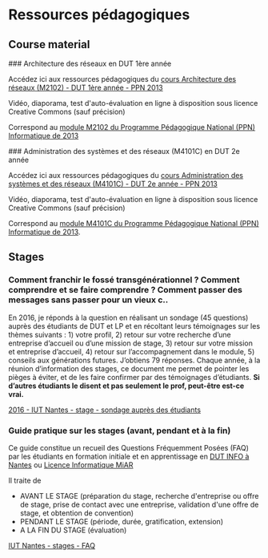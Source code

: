 # Ressources pédagogiques


## Course material


### Architecture des réseaux en DUT 1ère année 

Accédez ici aux ressources pédagogiques du [cours Architecture des réseaux (M2102) - DUT 1ère année - PPN 2013](https://madoc.univ-nantes.fr/course/view.php?id=29848) 

Vidéo, diaporama, test d'auto-évaluation en ligne à disposition sous licence Creative Commons (sauf précision)

Correspond au [module M2102 du Programme Pédagogique National (PPN) Informatique de 2013](http://iut-informatique.fr/docs/ppn/fr.pdf)


### Administration des systèmes et des réseaux (M4101C) en DUT 2e année 

Accédez ici aux ressources pédagogiques du [cours Administration des systèmes et des réseaux (M4101C) - DUT 2e année - PPN 2013](https://madoc.univ-nantes.fr/course/view.php?id=29848) 

Vidéo, diaporama, test d'auto-évaluation en ligne à disposition sous licence Creative Commons (sauf précision)

Correspond au [module M4101C du Programme Pédagogique National (PPN) Informatique de 2013](http://iut-informatique.fr/docs/ppn/fr.pdf).



## Stages

### Comment franchir le fossé transgénérationnel ? Comment comprendre et se faire comprendre ? Comment passer des messages sans passer pour un vieux c..

En 2016, je réponds à la question en réalisant un sondage (45 questions) auprès des étudiants de DUT et LP et en récoltant leurs témoignages sur les thèmes suivants : 1) votre profil, 2) retour sur votre recherche d’une entreprise d’accueil ou d’une mission de stage, 3) retour sur votre mission et entreprise d’accueil, 4) retour sur l’accompagnement dans le module, 5) conseils aux générations futures. J’obtiens 79 réponses. Chaque année, à la réunion d’information des stages, ce document me permet de pointer les pièges à éviter, et de les faire confirmer par des témoignages d’étudiants. **Si d’autres étudiants le disent et pas seulement le prof, peut-être est-ce vrai.**

[2016 - IUT Nantes - stage - sondage auprès des étudiants](2016_iutnantes_stage_sondage-auprès-des-étudiants.pdf)

### Guide pratique sur les stages (avant, pendant et à la fin)

Ce guide constitue un recueil des Questions Fréquemment Posées (FAQ) par les étudiants en formation initiale et en apprentissage en [DUT INFO à Nantes](https://iutnantes.univ-nantes.fr/formations/bachelor-iut-bac3/but-info) ou [Licence Informatique MiAR](https://iutnantes.univ-nantes.fr/formations/licences-pro-bac3/licence-professionnelle-metiers-de-linformatique-conception-developpement-et-test-de-logiciels)

Il traite de 
- AVANT LE STAGE (préparation du stage, recherche d'entreprise ou offre de stage, prise de contact avec une entreprise, validation d'une offre de stage, et obtention de convention)
- PENDANT LE STAGE (période, durée, gratification, extension)
- A LA FIN DU STAGE (évaluation)

[IUT Nantes - stages - FAQ](iutnantes_stage_FAQ.md) 
